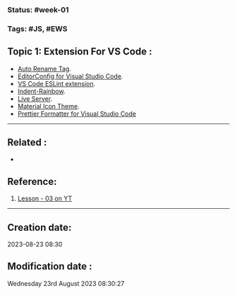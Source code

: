 
### Status: #week-01  

### Tags: #JS, #EWS 



## Topic 1: Extension For VS Code :

- [Auto Rename Tag](https://marketplace.visualstudio.com/items?itemName=formulahendry.auto-rename-tag).
- [EditorConfig for Visual Studio Code](https://marketplace.visualstudio.com/items?itemName=EditorConfig.EditorConfig).
- [VS Code ESLint extension](https://marketplace.visualstudio.com/items?itemName=dbaeumer.vscode-eslint).
- [Indent-Rainbow](https://marketplace.visualstudio.com/items?itemName=oderwat.indent-rainbow).
- [Live Server](https://marketplace.visualstudio.com/items?itemName=ritwickdey.LiveServer).
- [Material Icon Theme](https://marketplace.visualstudio.com/items?itemName=PKief.material-icon-theme).
- [Prettier Formatter for Visual Studio Code](https://marketplace.visualstudio.com/items?itemName=esbenp.prettier-vscode)



______________________________________________________________________


## Related : 

- 

## Reference: 

1.  [Lesson - 03 on YT](https://www.youtube.com/watch?v=5wAtDN_CLgI)


---

  ## Creation date: 
  
  2023-08-23 08:30
  
  
   ## Modification date :
   
   Wednesday 23rd August 2023 08:30:27